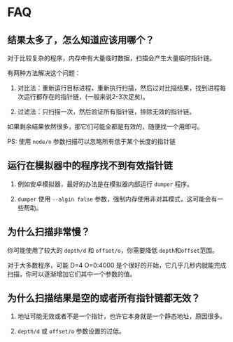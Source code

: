 # FAQ

## 结果太多了，怎么知道应该用哪个？

对于比较复杂的程序，内存中有大量临时数据，扫描会产生大量临时指针链。

有两种方法解决这个问题：

1. 对比法：重新运行目标进程，重新执行扫描，然后过对比描结果，找到进程每次运行都存在的指针链，(一般来说2-3次足矣)。

2. 过滤法：只扫描一次，然后验证所有指针链，排除无效的指针链。

如果剩余结果依然很多，那它们可能全都是有效的，随便找一个用即可。

PS: 使用 `node/n` 参数扫描可以忽略所有低于某个长度的指针链

## 运行在模拟器中的程序找不到有效指针链

1. 例如安卓模拟器，最好的办法是在模拟器内部运行 `dumper` 程序。

2. `dumper` 使用 `--algin false` 参数，强制内存使用非对其模式，这可能会有一些帮助。

## 为什么扫描非常慢？

你可能使用了较大的 `depth/d` 和 `offset/o`，你需要降低 `depth`和`offset`范围。

对于大多数程序，可能 D=4 O=0:4000 是个很好的开始，它几乎几秒内就能完成扫描，你可以逐渐增加它们其中一个参数的值。

## 为什么扫描结果是空的或者所有指针链都无效？

1. 地址可能无效或者不是一个指针，也许它本身就是一个静态地址，原因很多。

2. `depth/d` 或 `offset/o` 参数设置的过低。
